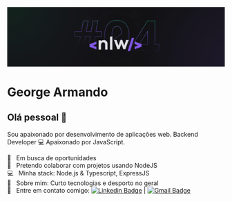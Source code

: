 <img width="auto" src="https://github.com/georgearmando/georgearmando/blob/master/banner-NLW04.png">


# George Armando

## Olá pessoal 👋
Sou apaixonado por desenvolvimento de aplicações web.
Backend Developer :computer:
Apaixonado por JavaScript.

 :rocket:  &nbsp; Em busca de oportunidades
 <br/> :purple_heart: &nbsp; Pretendo colaborar com projetos usando NodeJS
 <br/> :computer: &nbsp; Minha stack: Node.js & Typescript, ExpressJS
 <br/> 💬  &nbsp; Sobre mim: Curto tecnologias e desporto no geral
 <br/> :email: &nbsp; Entre em contato comigo: [![Linkedin Badge](https://img.shields.io/badge/-GeorgeArmando-blue?style=flat-square&logo=Linkedin&logoColor=white&link=https://www.linkedin.com/in/georgearmando/)](https://www.linkedin.com/in/georgearmando/) 
| 
[![Gmail Badge](https://img.shields.io/badge/-georgearmando54@gmail.com-c14438?style=flat-square&logo=Gmail&logoColor=white&link=mailto:georgearmando54@gmail.com)](mailto:georgearmando54@gmail.com)
